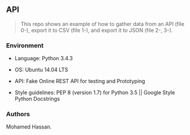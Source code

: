 ## API

> This repo shows an example of how to gather data from an API (file 0-), export it to CSV (file 1-), and export it to JSON (file 2-, 3-).

### Environment

* Language: Python 3.4.3

* OS: Ubuntu 14.04 LTS

* API: Fake Online REST API for testing and Prototyping

* Style guidelines: PEP 8 (version 1.7) for Python 3.5 || Google Style Python Docstrings

### Authors
Mohamed Hassan.

